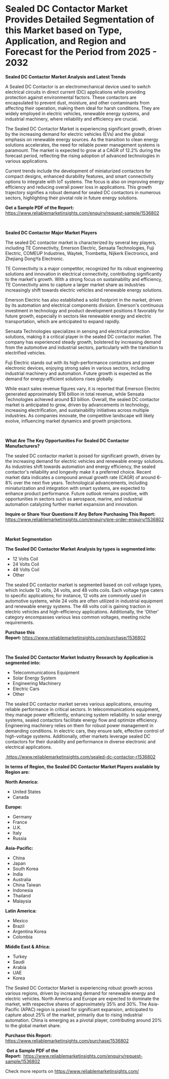 <p><h1>Sealed DC Contactor Market Provides Detailed Segmentation of this Market based on Type, Application, and Region and Forecast for the Period from 2025 - 2032</h1></p><p><strong>Sealed DC Contactor Market Analysis and Latest Trends</strong></p>
<p><p>A Sealed DC Contactor is an electromechanical device used to switch electrical circuits in direct current (DC) applications while providing protection against environmental factors. These contactors are encapsulated to prevent dust, moisture, and other contaminants from affecting their operation, making them ideal for harsh conditions. They are widely employed in electric vehicles, renewable energy systems, and industrial machinery, where reliability and efficiency are crucial.</p><p>The Sealed DC Contactor Market is experiencing significant growth, driven by the increasing demand for electric vehicles (EVs) and the global emphasis on renewable energy sources. As the transition to clean energy solutions accelerates, the need for reliable power management systems is paramount. The market is expected to grow at a CAGR of 12.2% during the forecast period, reflecting the rising adoption of advanced technologies in various applications.</p><p>Current trends include the development of miniaturized contactors for compact designs, enhanced durability features, and smart connectivity options to integrate with IoT systems. The focus is also on improving energy efficiency and reducing overall power loss in applications. This growth trajectory signifies a robust demand for sealed DC contactors in numerous sectors, highlighting their pivotal role in future energy solutions.</p></p>
<p><strong>Get a Sample PDF of the Report:&nbsp;</strong> <a href="https://www.reliablemarketinsights.com/enquiry/request-sample/1536802?utm_campaign=2206&utm_medium=2&utm_source=Github&utm_content=ia&utm_term=12022025&utm_id=sealed-dc-contactor">https://www.reliablemarketinsights.com/enquiry/request-sample/1536802</a></p>
<p>&nbsp;</p>
<p><strong>Sealed DC Contactor Major Market Players</strong></p>
<p><p>The sealed DC contactor market is characterized by several key players, including TE Connectivity, Emerson Electric, Sensata Technologies, Fuji Electric, COMEUP Industries, Waytek, Trombetta, Nijkerk Electronics, and Zhejiang DongYa Electronic. </p><p>TE Connectivity is a major competitor, recognized for its robust engineering solutions and innovation in electrical connectivity, contributing significantly to the market's growth. With a strong focus on sustainability and efficiency, TE Connectivity aims to capture a larger market share as industries increasingly shift towards electric vehicles and renewable energy solutions.</p><p>Emerson Electric has also established a solid footprint in the market, driven by its automation and electrical components division. Emerson's continuous investment in technology and product development positions it favorably for future growth, especially in sectors like renewable energy and electric transportation, which are anticipated to expand rapidly.</p><p>Sensata Technologies specializes in sensing and electrical protection solutions, making it a critical player in the sealed DC contactor market. The company has experienced steady growth, bolstered by increasing demand from the automotive and industrial sectors, particularly with the transition to electrified vehicles.</p><p>Fuji Electric stands out with its high-performance contactors and power electronic devices, enjoying strong sales in various sectors, including industrial machinery and automation. Future growth is expected as the demand for energy-efficient solutions rises globally.</p><p>While exact sales revenue figures vary, it is reported that Emerson Electric generated approximately $16 billion in total revenue, while Sensata Technologies achieved around $3 billion. Overall, the sealed DC contactor market is anticipated to grow, driven by advancements in technology, increasing electrification, and sustainability initiatives across multiple industries. As companies innovate, the competitive landscape will likely evolve, influencing market dynamics and growth projections.</p></p>
<p>&nbsp;</p>
<p><strong>What Are The Key Opportunities For Sealed DC Contactor Manufacturers?</strong></p>
<p><p>The sealed DC contactor market is poised for significant growth, driven by the increasing demand for electric vehicles and renewable energy solutions. As industries shift towards automation and energy efficiency, the sealed contactor's reliability and longevity make it a preferred choice. Recent market data indicates a compound annual growth rate (CAGR) of around 6-8% over the next five years. Technological advancements, including miniaturization and integration with smart systems, are expected to enhance product performance. Future outlook remains positive, with opportunities in sectors such as aerospace, marine, and industrial automation catalyzing further market expansion and innovation.</p></p>
<p><strong>Inquire or Share Your Questions If Any Before Purchasing This Report:</strong> <a href="https://www.reliablemarketinsights.com/enquiry/pre-order-enquiry/1536802?utm_campaign=2206&utm_medium=2&utm_source=Github&utm_content=ia&utm_term=12022025&utm_id=sealed-dc-contactor">https://www.reliablemarketinsights.com/enquiry/pre-order-enquiry/1536802</a></p>
<p>&nbsp;</p>
<p><strong>Market Segmentation</strong></p>
<p><strong>The Sealed DC Contactor Market Analysis by types is segmented into:</strong></p>
<p><ul><li>12 Volts Coil</li><li>24 Volts Coil</li><li>48 Volts Coil</li><li>Other</li></ul></p>
<p><p>The sealed DC contactor market is segmented based on coil voltage types, which include 12 volts, 24 volts, and 48 volts coils. Each voltage type caters to specific applications; for instance, 12 volts are commonly used in automotive systems, while 24 volts are often utilized in industrial equipment and renewable energy systems. The 48 volts coil is gaining traction in electric vehicles and high-efficiency applications. Additionally, the 'Other' category encompasses various less common voltages, meeting niche requirements.</p></p>
<p><strong>Purchase this Report:&nbsp;</strong><a href="https://www.reliablemarketinsights.com/purchase/1536802?utm_campaign=2206&utm_medium=2&utm_source=Github&utm_content=ia&utm_term=12022025&utm_id=sealed-dc-contactor">https://www.reliablemarketinsights.com/purchase/1536802</a></p>
<p>&nbsp;</p>
<p><strong>The Sealed DC Contactor Market Industry Research by Application is segmented into:</strong></p>
<p><ul><li>Telecommunications Equipment</li><li>Solar Energy System</li><li>Engineering Machinery</li><li>Electric Cars</li><li>Other</li></ul></p>
<p><p>The sealed DC contactor market serves various applications, ensuring reliable performance in critical sectors. In telecommunications equipment, they manage power efficiently, enhancing system reliability. In solar energy systems, sealed contactors facilitate energy flow and optimize efficiency. Engineering machinery relies on them for robust power management in demanding conditions. In electric cars, they ensure safe, effective control of high-voltage systems. Additionally, other markets leverage sealed DC contactors for their durability and performance in diverse electronic and electrical applications.</p></p>
<p><a href="https://www.reliablemarketinsights.com/sealed-dc-contactor-r1536802?utm_campaign=2206&utm_medium=2&utm_source=Github&utm_content=ia&utm_term=12022025&utm_id=sealed-dc-contactor">&nbsp;https://www.reliablemarketinsights.com/sealed-dc-contactor-r1536802</a></p>
<p><strong>In terms of Region, the Sealed DC Contactor Market Players available by Region are:</strong></p>
<p>
    <p> <strong> North America: </strong>
        <ul>
            <li>United States</li>
            <li>Canada</li>
        </ul>
        </p> 
    <p> <strong> Europe: </strong>
        <ul>
            <li>Germany</li>
            <li>France</li>
            <li>U.K.</li>
            <li>Italy</li>
            <li>Russia</li>
        </ul>
        </p> 
    <p> <strong> Asia-Pacific: </strong>
        <ul>
            <li>China</li>
            <li>Japan</li>
            <li>South Korea</li>
            <li>India</li>
            <li>Australia</li>
            <li>China Taiwan</li>
            <li>Indonesia</li>
            <li>Thailand</li>
            <li>Malaysia</li>
        </ul>
        </p> 
    <p> <strong> Latin America: </strong>
        <ul>
            <li>Mexico</li>
            <li>Brazil</li>
            <li>Argentina Korea</li>
            <li>Colombia</li>
        </ul>
        </p> 
    <p> <strong> Middle East & Africa: </strong>
        <ul>
            <li>Turkey</li>
            <li>Saudi</li>
            <li>Arabia</li>
            <li>UAE</li>
            <li>Korea</li>
        </ul>
    </p>
    </p>
<p><p>The Sealed DC Contactor Market is experiencing robust growth across various regions, driven by increasing demand for renewable energy and electric vehicles. North America and Europe are expected to dominate the market, with respective shares of approximately 35% and 30%. The Asia-Pacific (APAC) region is poised for significant expansion, anticipated to capture about 25% of the market, primarily due to rising industrial automation. China is emerging as a pivotal player, contributing around 20% to the global market share.</p></p>
<p><strong>Purchase this Report: </strong><a href="https://www.reliablemarketinsights.com/purchase/1536802?utm_campaign=2206&utm_medium=2&utm_source=Github&utm_content=ia&utm_term=12022025&utm_id=sealed-dc-contactor">https://www.reliablemarketinsights.com/purchase/1536802</a></p>
<p>&nbsp;<strong>Get a Sample PDF of the Report:&nbsp;&nbsp;</strong><a href="https://www.reliablemarketinsights.com/enquiry/request-sample/1536802?utm_campaign=2206&utm_medium=2&utm_source=Github&utm_content=ia&utm_term=12022025&utm_id=sealed-dc-contactor">https://www.reliablemarketinsights.com/enquiry/request-sample/1536802</a></p>
<p><strong></strong></p>
<p>Check more reports on <a href="https://www.reliablemarketinsights.com/?utm_campaign=2206&utm_medium=2&utm_source=Github&utm_content=ia&utm_term=12022025&utm_id=sealed-dc-contactor">https://www.reliablemarketinsights.com/</a></p>